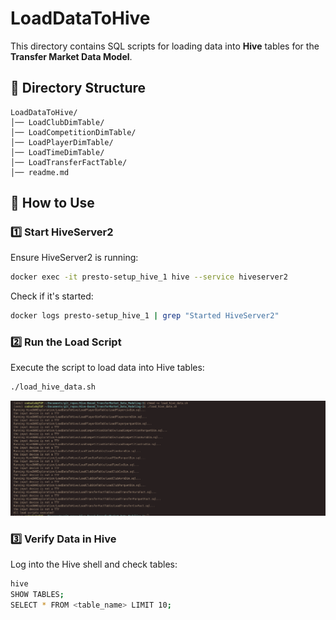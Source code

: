 
# LoadDataToHive  

This directory contains SQL scripts for loading data into **Hive** tables for the **Transfer Market Data Model**.  

## 📌 Directory Structure  

```
LoadDataToHive/
│── LoadClubDimTable/
│── LoadCompetitionDimTable/
│── LoadPlayerDimTable/
│── LoadTimeDimTable/
│── LoadTransferFactTable/
│── readme.md
```

## 🚀 How to Use  

### 1️⃣ **Start HiveServer2**  
Ensure HiveServer2 is running:  
```bash
docker exec -it presto-setup_hive_1 hive --service hiveserver2
```
Check if it's started:  
```bash
docker logs presto-setup_hive_1 | grep "Started HiveServer2"
```

### 2️⃣ **Run the Load Script**  
Execute the script to load data into Hive tables:  
```bash
./load_hive_data.sh
```
![alt text](Imgs/image.png)


### 3️⃣ **Verify Data in Hive**  
Log into the Hive shell and check tables:  
```bash
hive
SHOW TABLES;
SELECT * FROM <table_name> LIMIT 10;
```
